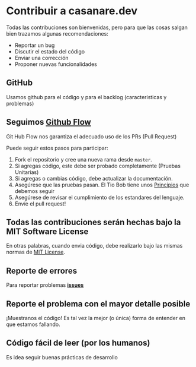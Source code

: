 # Contribuir a casanare.dev
Todas las contribuciones son bienvenidas, pero para que las cosas salgan bien trazamos algunas recomendaciones:

- Reportar un bug
- Discutir el estado del código
- Enviar una corrección
- Proponer nuevas funcionalidades

## GitHub 
Usamos github para el código y para el backlog (caracteristicas y problemas)

## Seguimos [Github Flow](https://guides.github.com/introduction/flow/index.html)
Git Hub Flow nos garantiza el adecuado uso de los PRs (Pull Request) 

Puede seguir estos pasos para participar:

1. Fork el repositorio y cree una nueva rama desde `master`.
2. Si agregas código, este debe ser probado completamente (Pruebas Unitarias)
3. Si agregas o cambias código, debe actualizar la documentación.
4. Asegúrese que las pruebas pasan. El Tio Bob tiene unos [Principios](http://butunclebob.com/ArticleS.UncleBob.TheThreeRulesOfTdd) que debemos seguir 
5. Asegúrese de revisar el cumplimiento de los estandares del lenguaje.
6. Envíe el pull request!

## Todas las contribuciones serán hechas bajo la **MIT Software License**
En otras palabras, cuando envia código, debe realizarlo bajo las mismas normas de [MIT License](http://choosealicense.com/licenses/mit/).

## Reporte de errores
Para reportar problemas **[issues](https://github.com/casanaredevs/Portal/issues)**

## Reporte el problema con el mayor detalle posible
¡Muestranos el código! Es tal vez la mejor (o única) forma de entender en que estamos fallando.

## Código fácil de leer (por los humanos)
Es idea seguir buenas prácticas de desarrollo
